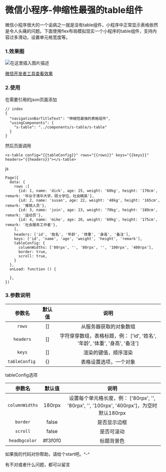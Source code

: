 # 微信小程序-伸缩性最强的table组件

微信小程序很大的一个诟病之一就是没有table组件，小程序中正常显示表格依然是令人头痛的问题。下面使用flex布局模拟现实一个小程序的table组件，支持内容过多滑动，设置单元格宽度等。

### 1.效果图
![在这里插入图片描述](https://img-blog.csdnimg.cn/20210104172641845.png?x-oss-process=image/watermark,type_ZmFuZ3poZW5naGVpdGk,shadow_10,text_aHR0cHM6Ly9ibG9nLmNzZG4ubmV0L3UwMTQ2NDMzNTE=,size_16,color_FFFFFF,t_70#pic_center)


[微信开发者工具查看效果](https://developers.weixin.qq.com/s/l9BnC6mq7xng)

### 2.使用
在需要引用的json页面添加
```
// index
{
  "navigationBarTitleText": "伸缩性最强的表格组件",
  "usingComponents": {
    "s-table": "../components/s-table/s-table"
  }
}
```
然后页面调用
```
<s-table config="{{tableConfig}}" rows="{{rows}}" keys="{{keys}}" headers="{{headers}}"></s-table>
```
js
```
Page({
  data: {
    rows :[
      {id: 1, name: 'dick', age: 25, weight: '60kg', height: '170cm', remark: '毕业于清华大学，硕士学位，社会精英'},
      {id: 2, name: 'susan', age: 22, weight: '48kg', height: '165cm', remark: '推销人员'},
      {id: 3, name: 'join', age: 23, weight: '70kg', height: '180cm', remark: '运动员'},
      {id: 4, name: 'mike', age: 26, weight: '60kg', height: '175cm', remark: '社会服务工作者'},
    ],
    headers: ['id', '姓名', '年龄', '体重', '身高', '备注'],
    keys: ['id', 'name', 'age', 'weight', 'height', 'remark'],
    tableConfig: {
      columnWidths: ['80rpx', '', '80rpx', '', '100rpx', '400rpx'],
      border: true,
      scroll: true,
    }
  },
  onLoad: function () {

  },
})

```
### 3.参数说明

|参数名|默认值|说明|
|:-:|:-----:| :----: |
|`rows`| []|从服务器获取的对象数组|
|`headers`| []|字符穿穿数组，表格标题，例： ['id', '姓名', '年龄', '体重', '身高', '备注']|
| `keys`| []| 渲染的键值，顺序渲染|
|`tableConfig `|{}|表格设置选项，一个对象

tableConfig选项

|参数名|默认值|说明|
|:-:|:-----:| :----: |
|`columnWidths`|180rpx|设置每个单元格长度，例： ['80rpx', '', '80rpx', '', '100rpx', '400rpx']，为空时默认180rpx|
|`border`|false|是否显示边框|
| `scroll`|false| 是否可滚动|
|`headbgcolor`|#f3f0f0|标题背景色|



如果我的代码对你帮助，请给个start吧。^-^

有不对或者什么问题，都可以留言
